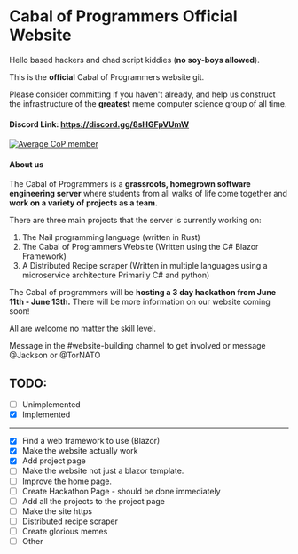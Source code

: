 # Cabal of Programmers Official Website

Hello based hackers and chad script kiddies (**no soy-boys allowed**). 

This is the **official** Cabal of Programmers website git.

Please consider committing if you haven't already, and help us construct the
infrastructure of the **greatest** meme computer science group of all time.

#### Discord Link: https://discord.gg/8sHGFpVUmW

[![Average CoP member](https://www.memeatlas.com/images/pepeThumbnails/pepe-fancy-smoking-cigar-served-by-seething-wojak-thumbnail.jpg)](https://discord.gg/8sHGFpVUmW)

#### About us

The Cabal of Programmers is a **grassroots, homegrown software engineering server** where students from all walks of life come together and **work on a variety of projects as a team.** 

There are three main projects that the server is currently working on:

1. The Nail programming language (written in Rust)
1. The Cabal of Programmers Website (Written using the C# Blazor Framework)
1. A Distributed Recipe scraper (Written in multiple languages using a microservice architecture Primarily C# and python)

The Cabal of programmers will be **hosting a 3 day hackathon from June 11th - June 13th.** There will be more information on our website coming soon!

All are welcome no matter the skill level.

Message in the #website-building channel to get involved or message @Jackson or @TorNATO

## TODO:

- [ ] Unimplemented
- [X] Implemented

---

- [X] Find a web framework to use (Blazor)
- [X] Make the website actually work
- [X] Add project page
- [ ] Make the website not just a blazor template.
- [ ] Improve the home page.
- [ ] Create Hackathon Page - should be done immediately
- [ ] Add all the projects to the project page
- [ ] Make the site https
- [ ] Distributed recipe scraper
- [ ] Create glorious memes
- [ ] Other
